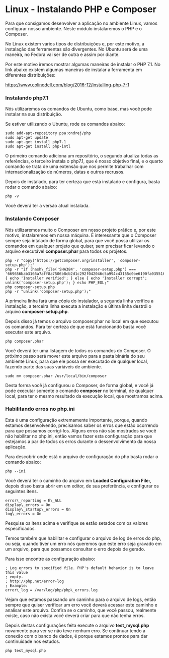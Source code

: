 # Linux - Instalando PHP e Composer

Para que consigamos desenvolver a aplicação no ambiente Linux, vamos configurar nosso ambiente. Neste módulo instalaremos o PHP e o Composer.

No Linux existem vários tipos de distribuições e, por este motivo, a instalação das ferramentas são divergentes. No Ubuntu será de uma maneira, no Fedora vai ser de outra e assim por diante.

Por este motivo iremos mostrar algumas maneiras de instalar o PHP 7.1. No link abaixo existem algumas maneiras de instalar a ferramenta em diferentes distribuições:

<https://www.colinodell.com/blog/2016-12/installing-php-7-1>

### Instalando php7.1

Nós utilizaremos os comandos de Ubuntu, como base, mas você pode instalar na sua distribuição.

Se estiver utilizando o Ubuntu, rode os comandos abaixo:

```
sudo add-apt-repository ppa:ondrej/php
sudo apt-get update
sudo apt-get install php7.1
sudo apt-get install php-intl
```

O primeiro comando adiciona um repositório, o segundo atualiza todas as referências, o terceiro instala o php7.1, que é nosso objetivo final, e o quarto comando se trata de uma extensão que nos permite trabalhar com internacionalização de números, datas e outros recrusos.

Depois de instalado, para ter certeza que está instalado e configura, basta rodar o comando abaixo:

`php -v`

Você deverá ter a versão atual instalada.

### Instalando Composer

Nós utilizaremos muito o Composer em nosso projeto prático e, por este motivo, instalaremos em nossa máquina. É interessante que o Composer sempre seja intalado de forma global, para que você possa utilizar os comandos em qualquer projeto que quiser, sem precisar ficar levando o arquivo executável **composer.phar** para todos os projetos.

```
php -r "copy('https://getcomposer.org/installer', 'composer-setup.php');"
php -r "if (hash\_file('SHA384', 'composer-setup.php') === '669656bab3166a7aff8a7506b8cb2d1c292f042046c5a994c43155c0be6190fa0355160742ab2e1c88d40d5be660b410') { echo 'Installer verified'; } else { echo 'Installer corrupt'; unlink('composer-setup.php'); } echo PHP_EOL;"
php composer-setup.php
php -r "unlink('composer-setup.php');"
```

A primeira linha fará uma cópia do instalador, a segunda linha verifica a instalação, a terceira linha executa a instalação e última linha destrói o arquivo **composer-setup.php**.

Depois disso já temos o arquivo composer.phar no local em que executou os comandos. Para ter certeza de que está funcionando basta você executar este arquivo.

`php composer.phar`

Você deverá ter uma listagem de todos os comandos do Composer. O próximo passo será mover este arquivo para a pasta binária do seu ambiente Linux, para que ele possa ser executado de qualquer local, fazendo parte das suas variáveis de ambiente.

`sudo mv composer.phar /usr/local/bin/composer`

Desta forma você já configurou o Composer, de forma global, e você já pode executar somente o comando **composer** no terminal, de qualquer local, para ter o mesmo resultado da execução local, que mostramos acima.

### Habilitando erros no php.ini

Esta é uma configuração extremamente importante, porque, quando estamos desenvolvendo, precisamos saber os erros que estão ocorrendo para que possamos corrigí-los. Alguns erros não são mostrados se você não habilitar no php.ini, então vamos fazer esta configuração para que estejamos a par de todos os erros durante o dessenvolvimento da nossa aplicação.

Para descobrir onde está o arquivo de configuração do php basta rodar o comando abaixo:

`php --ini`

Você deverá ter o caminho do arquivo em **Loaded Configuration File:**, depois disso basta abrir em um editor, de sua preferência, e configurar os seguintes itens.

```
error\_reporting = E\_ALL
display\_errors = On
display\_startup\_errors = On
log\_errors = On
```

Pesquise os itens acima e verifique se estão setados com os valores especificados.

Temos também que habilitar e configurar o arquivo de log de erros do php, ou seja, quando tiver um erro nós queremos que este erro seja gravado em um arquivo, para que possamos consultar o erro depois de gerado.

Para isso encontre as configuração abaixo:

```
; Log errors to specified file. PHP's default behavior is to leave this value
; empty.
; http://php.net/error-log
; Example:
error\_log = /var/log/php/php\_errors.log
```

Vejam que estamos passando um caminho para o arquivo de logs, então sempre que quiser verificar um erro você deverá acessar este caminho e analisar este arquivo. Confira se o caminho, que você passou, realmente existe, caso não exista você deverá criar para que não tenha erros.

Depois destas configurações feita execute o arquivo **test_mysql.php** novamente para ver se não teve nenhum erro. Se continuar tendo a conexão com o banco de dados, é porque estamos prontos para dar continuidade nos estudos.

`php test_mysql.php`